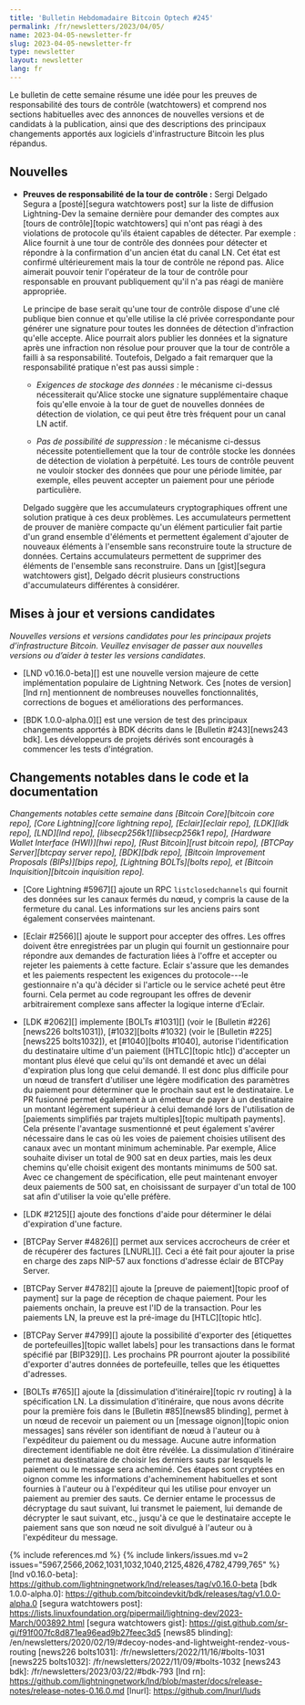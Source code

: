 ```yaml
---
title: 'Bulletin Hebdomadaire Bitcoin Optech #245'
permalink: /fr/newsletters/2023/04/05/
name: 2023-04-05-newsletter-fr
slug: 2023-04-05-newsletter-fr
type: newsletter
layout: newsletter
lang: fr
---
```

Le bulletin de cette semaine résume une idée pour les preuves de responsabilité
des tours de contrôle (watchtowers) et comprend nos sections habituelles avec des annonces de nouvelles
versions et de candidats à la publication, ainsi que des descriptions des principaux
changements apportés aux logiciels d'infrastructure Bitcoin les plus répandus.

## Nouvelles

- **Preuves de responsabilité de la tour de contrôle :** Sergi Delgado Segura a
  [posté][segura watchtowers post] sur la liste de diffusion Lightning-Dev
  la semaine dernière pour demander des comptes aux [tours de contrôle][topic watchtowers]
  qui n'ont pas réagi à des violations de protocole qu'ils étaient capables
  de détecter. Par exemple : Alice fournit à une tour de contrôle des données pour
  détecter et répondre à la confirmation d'un ancien état du canal LN.
  Cet état est confirmé ultérieurement mais la tour de contrôle ne répond pas. Alice
  aimerait pouvoir tenir l'opérateur de la tour de contrôle pour responsable en
  prouvant publiquement qu'il n'a pas réagi de manière appropriée.

    Le principe de base serait qu'une tour de contrôle dispose d'une clé publique
    bien connue et qu'elle utilise la clé privée correspondante pour générer
    une signature pour toutes les données de détection d'infraction qu'elle
    accepte. Alice pourrait alors publier les données et la signature après
    une infraction non résolue pour prouver que la tour de contrôle a failli à sa
    responsabilité. Toutefois, Delgado a fait remarquer que la responsabilité
    pratique n'est pas aussi simple :

    - *Exigences de stockage des données :* le mécanisme ci-dessus nécessiterait
      qu'Alice stocke une signature supplémentaire chaque fois qu'elle envoie à
      la tour de guet de nouvelles données de détection de violation, ce qui peut
      être très fréquent pour un canal LN actif.

    - *Pas de possibilité de suppression :* le mécanisme ci-dessus nécessite
      potentiellement que la tour de contrôle stocke les données de détection
      de violation à perpétuité. Les tours de contrôle peuvent ne vouloir stocker
      des données que pour une période limitée, par exemple, elles peuvent accepter
      un paiement pour une période particulière.

    Delgado suggère que les accumulateurs cryptographiques offrent une solution pratique
    à ces deux problèmes. Les accumulateurs permettent de prouver de manière compacte
    qu'un élément particulier fait partie d'un grand ensemble d'éléments et permettent
    également d'ajouter de nouveaux éléments à l'ensemble sans reconstruire toute la
    structure de données. Certains accumulateurs permettent de supprimer des éléments
    de l'ensemble sans reconstruire. Dans un [gist][segura watchtowers gist], Delgado
    décrit plusieurs constructions d'accumulateurs différentes à considérer.

## Mises à jour et versions candidates

*Nouvelles versions et versions candidates pour les principaux projets d’infrastructure
Bitcoin. Veuillez envisager de passer aux nouvelles versions ou d’aider à tester
les versions candidates.*

- [LND v0.16.0-beta][] est une nouvelle version majeure de cette implémentation populaire
  de Lightning Network. Ces [notes de version][lnd rn] mentionnent de nombreuses nouvelles
  fonctionnalités, corrections de bogues et améliorations des performances.

- [BDK 1.0.0-alpha.0][] est une version de test des principaux changements apportés à BDK
  décrits dans le [Bulletin #243][news243 bdk]. Les développeurs de projets dérivés sont
  encouragés à commencer les tests d'intégration.

## Changements notables dans le code et la documentation

*Changements notables cette semaine dans [Bitcoin Core][bitcoin core repo], [Core
Lightning][core lightning repo], [Eclair][eclair repo], [LDK][ldk repo],
[LND][lnd repo], [libsecp256k1][libsecp256k1 repo], [Hardware Wallet
Interface (HWI)][hwi repo], [Rust Bitcoin][rust bitcoin repo], [BTCPay
Server][btcpay server repo], [BDK][bdk repo], [Bitcoin Improvement
Proposals (BIPs)][bips repo], [Lightning BOLTs][bolts repo], et
[Bitcoin Inquisition][bitcoin inquisition repo].*

- [Core Lightning #5967][] ajoute un RPC `listclosedchannels` qui fournit des données sur
  les canaux fermés du nœud, y compris la cause de la fermeture du canal. Les informations
  sur les anciens pairs sont également conservées maintenant.

- [Eclair #2566][] ajoute le support pour accepter des offres. Les offres doivent être
  enregistrées par un plugin qui fournit un gestionnaire pour répondre aux demandes de
  facturation liées à l'offre et accepter ou rejeter les paiements à cette facture. Eclair
  s'assure que les demandes et les paiements respectent les exigences du protocole---le
  gestionnaire n'a qu'à décider si l'article ou le service acheté peut être fourni. Cela
  permet au code regroupant les offres de devenir arbitrairement complexe
  sans affecter la logique interne d’Eclair.

- [LDK #2062][] implemente [BOLTs #1031][] (voir le [Bulletin
  #226][news226 bolts1031]), [#1032][bolts #1032] (voir le [Bulletin
  #225][news225 bolts1032]), et [#1040][bolts #1040], autorise
  l'identification du destinataire ultime d'un paiement ([HTLC][topic
  htlc]) d'accepter un montant plus élevé que celui qu'ils ont demandé
  et avec un délai d'expiration plus long que celui demandé.
  Il est donc plus difficile pour un nœud de transfert d'utiliser une
  légère modification des paramètres du paiement pour déterminer que le
  prochain saut est le destinataire. Le PR fusionné permet également à un
  émetteur de payer à un destinataire un montant légèrement supérieur à
  celui demandé lors de l'utilisation de [paiements simplifiés par trajets
  multiples][topic multipath payments]. Cela présente l'avantage
  susmentionné et peut également s'avérer nécessaire dans le cas où les
  voies de paiement choisies utilisent des canaux avec un montant minimum
  acheminable. Par exemple, Alice souhaite diviser un total de 900 sat en
  deux parties, mais les deux chemins qu'elle choisit exigent des montants
  minimums de 500 sat. Avec ce changement de spécification, elle peut
  maintenant envoyer deux paiements de 500 sat, en choisissant de surpayer
  d'un total de 100 sat afin d'utiliser la voie qu'elle préfère.

- [LDK #2125][] ajoute des fonctions d'aide pour déterminer le délai
  d'expiration d'une facture.

- [BTCPay Server #4826][] permet aux services accrocheurs de créer et de
  récupérer des factures [LNURL][]. Ceci a été fait pour ajouter la prise
  en charge des zaps NIP-57 aux fonctions d'adresse éclair de BTCPay Server.

- [BTCPay Server #4782][] ajoute la [preuve de paiement][topic proof of payment]
  sur la page de réception de chaque paiement. Pour les paiements onchain,
  la preuve est l'ID de la transaction. Pour les paiements LN, la preuve
  est la pré-image du [HTLC][topic htlc].

- [BTCPay Server #4799][] ajoute la possibilité d'exporter des [étiquettes
  de portefeuilles][topic wallet labels] pour les transactions dans le format
  spécifié par [BIP329][]. Les prochains PR pourront ajouter la possibilité
  d'exporter d'autres données de portefeuille, telles que les étiquettes d'adresses.

- [BOLTs #765][] ajoute la [dissimulation d'itinéraire][topic rv routing]
  à la spécification LN. La dissimulation d'itinéraire, que nous avons décrite
  pour la première fois dans le [Bulletin #85][news85 blinding], permet à un
  nœud de recevoir un paiement ou un [message oignon][topic onion messages]
  sans révéler son identifiant de nœud à l'auteur ou à l'expéditeur du paiement
  ou du message. Aucune autre information directement identifiable ne doit être
  révélée. La dissimulation d'itinéraire permet au destinataire de choisir les
  derniers sauts par lesquels le paiement ou le message sera acheminé. Ces étapes
  sont cryptées en oignon comme les informations d'acheminement habituelles et
  sont fournies à l'auteur ou à l'expéditeur qui les utilise pour envoyer un
  paiement au premier des sauts. Ce dernier entame le processus de décryptage
  du saut suivant, lui transmet le paiement, lui demande de décrypter le saut
  suivant, etc., jusqu'à ce que le destinataire accepte le paiement sans que
  son nœud ne soit divulgué à l'auteur ou à l'expéditeur du message.

{% include references.md %}
{% include linkers/issues.md v=2 issues="5967,2566,2062,1031,1032,1040,2125,4826,4782,4799,765" %}
[lnd v0.16.0-beta]: https://github.com/lightningnetwork/lnd/releases/tag/v0.16.0-beta
[bdk 1.0.0-alpha.0]: https://github.com/bitcoindevkit/bdk/releases/tag/v1.0.0-alpha.0
[segura watchtowers post]: https://lists.linuxfoundation.org/pipermail/lightning-dev/2023-March/003892.html
[segura watchtowers gist]: https://gist.github.com/sr-gi/f91f007fc8d871ea96ead9b27feec3d5
[news85 blinding]: /en/newsletters/2020/02/19/#decoy-nodes-and-lightweight-rendez-vous-routing
[news226 bolts1031]: /fr/newsletters/2022/11/16/#bolts-1031
[news225 bolts1032]: /fr/newsletters/2022/11/09/#bolts-1032
[news243 bdk]: /fr/newsletters/2023/03/22/#bdk-793
[lnd rn]: https://github.com/lightningnetwork/lnd/blob/master/docs/release-notes/release-notes-0.16.0.md
[lnurl]: https://github.com/lnurl/luds

